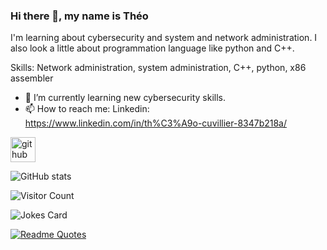 ### Hi there 👋, my name is Théo
I'm learning about cybersecurity and system and network administration.
I also look a little about programmation language like python and C++.

Skills: Network administration, system administration, C++, python, x86 assembler 

- 🌱 I’m currently learning new cybersecurity skills. 
- 📫 How to reach me: Linkedin: https://www.linkedin.com/in/th%C3%A9o-cuvillier-8347b218a/ 


[<img src='https://cdn.jsdelivr.net/npm/simple-icons@3.0.1/icons/github.svg' alt='github' height='40'>](https://github.com/tcuvillier0)  

![GitHub stats](https://github-readme-stats.vercel.app/api?username=tcuvillier0&show_icons=true)  

![Visitor Count](https://profile-counter.glitch.me/tcuvillier0/count.svg) 


<!-- Markdown -->

![Jokes Card](https://readme-jokes.vercel.app/api?hideBorder)


[![Readme Quotes](https://quotes-github-readme.vercel.app/api?type=horizontal&theme=dark)](https://github.com/piyushsuthar/github-readme-quotes)
